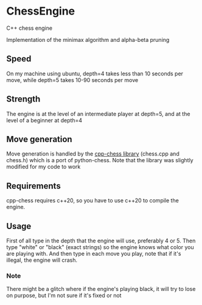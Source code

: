 # ChessEngine
C++ chess engine

Implementation of the minimax algorithm and alpha-beta pruning

## Speed

On my machine using ubuntu, depth=4 takes less than 10 seconds per move, while depth=5 takes 10-90 seconds per move

## Strength

The engine is at the level of an intermediate player at depth=5, and at the level of a beginner at depth=4

## Move generation

Move generation is handled by the [cpp-chess library](https://github.com/pjpuzzler/cpp-chess) (chess.cpp and chess.h) which is a port of python-chess. Note that the library was slightly modified for my code to work

## Requirements

cpp-chess requires c++20, so you have to use c++20 to compile the engine.

## Usage

First of all type in the depth that the engine will use, preferably 4 or 5. Then type "white" or "black" (exact strings) so the engine knows what color you are playing with. And then type in each move you play, note that if it's illegal, the engine will crash.

### Note

There might be a glitch where if the engine's playing black, it will try to lose on purpose, but I'm not sure if it's fixed or not
